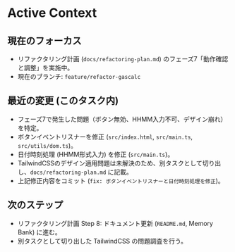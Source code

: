 # Active Context

## 現在のフォーカス

- リファクタリング計画 (`docs/refactoring-plan.md`)
  のフェーズ7「動作確認と調整」を実施中。
- 現在のブランチ: `feature/refactor-gascalc`

## 最近の変更 (このタスク内)

- フェーズ7で発生した問題（ボタン無効、HHMM入力不可、デザイン崩れ）を特定。
- ボタンイベントリスナーを修正 (`src/index.html`, `src/main.ts`,
  `src/utils/dom.ts`)。
- 日付時刻処理 (HHMM形式入力) を修正 (`src/main.ts`)。
- TailwindCSSのデザイン適用問題は未解決のため、別タスクとして切り出し、`docs/refactoring-plan.md`
  に記載。
- 上記修正内容をコミット (`fix: ボタンイベントリスナーと日付時刻処理を修正`)。

## 次のステップ

- リファクタリング計画 Step 8: ドキュメント更新 (`README.md`, Memory Bank)
  に進む。
- 別タスクとして切り出した TailwindCSS の問題調査を行う。
